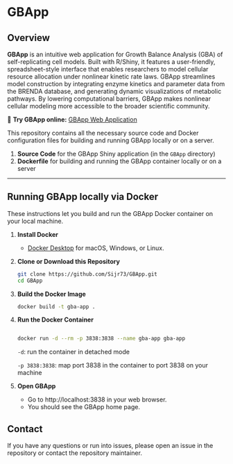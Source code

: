 
# GBApp

## Overview

**GBApp**  is an intuitive web application for Growth Balance Analysis (GBA) of self-replicating cell models. Built with R/Shiny, it features a user-friendly, spreadsheet-style interface that enables researchers to model cellular resource allocation under nonlinear kinetic rate laws. GBApp streamlines model construction by integrating enzyme kinetics and parameter data from the BRENDA database, and generating dynamic visualizations of metabolic pathways. By lowering computational barriers, GBApp makes nonlinear cellular modeling more accessible to the broader scientific community.

🔗 **Try GBApp online:** [GBApp Web Application](https://gba.ccb.cs.hhu.de/) 

This repository contains all the necessary source code and Docker configuration files for building and running GBApp locally or on a server.

1. **Source Code** for the GBApp Shiny application (in the `GBApp` directory)  
2. **Dockerfile** for building and running the GBApp container locally or on a server

---

##  Running GBApp locally via Docker

These instructions let you build and run the GBApp Docker container on your local machine.

1. **Install Docker**  
   - [Docker Desktop](https://www.docker.com/products/docker-desktop) for macOS, Windows, or Linux.

2. **Clone or Download this Repository**

   ```bash
   git clone https://github.com/Sijr73/GBApp.git
   cd GBApp

3. **Build the Docker Image**

   
   ```bash
   docker build -t gba-app .
   ```

4. **Run the Docker Container**

   ```bash
   
   docker run -d --rm -p 3838:3838 --name gba-app gba-app
   ```
   `-d`: run the container in detached mode

   `-p 3838:3838`: map port 3838 in the container to port 3838 on your machine

5. **Open GBApp**

   - Go to http://localhost:3838 in your web browser.
   - You should see the GBApp home page.
## Contact
If you have any questions or run into issues, please open an issue in the repository or contact the repository maintainer.
